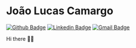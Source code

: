 # João Lucas Camargo
[![Github Badge](https://img.shields.io/badge/-Github-000?style=flat-square&logo=Github&logoColor=white&link=https://github.com/joaobclucas)](https://github.com/joaobclucas)
[![Linkedin Badge](https://img.shields.io/badge/-LinkedIn-blue?style=flat-square&logo=Linkedin&logoColor=white&link=)](https://www.linkedin.com/in/jo%C3%A3obclucas/)
[![Gmail Badge](https://img.shields.io/badge/-Gmail-c14438?style=flat-square&logo=Gmail&logoColor=white&link=mailto:joaobclucas4@gmail.com)](mailto:joaobclucas4@gmail.com)


Hi there 👋🏻  
